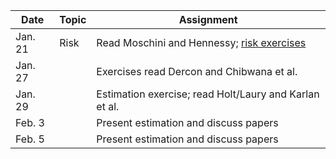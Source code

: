 |   Date  | Topic |                       Assignment                       |
|---------|-------|--------------------------------------------------------|
| Jan. 21 | Risk  | Read Moschini and Hennessy; [risk exercises](./risk_mean_variance.pdf)
| Jan. 27 |       | Exercises read Dercon and Chibwana et al.              |
| Jan. 29 |       | Estimation exercise; read Holt/Laury and Karlan et al. |
| Feb. 3  |       | Present estimation and discuss papers                  |
| Feb. 5  |       | Present estimation and discuss papers                  |